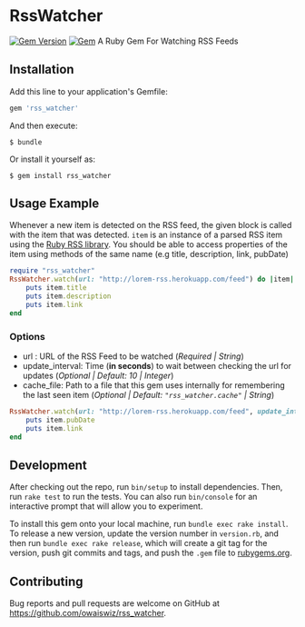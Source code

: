 # RssWatcher
[![Gem Version](https://badge.fury.io/rb/rss_watcher.svg)](https://badge.fury.io/rb/rss_watcher) [![Gem](https://img.shields.io/gem/dt/rss_watcher.svg?colorB=brightgreen&maxAge=3600)](https://badge.fury.io/rb/rss_watcher) 
A Ruby Gem For Watching RSS Feeds

## Installation

Add this line to your application's Gemfile:

```ruby
gem 'rss_watcher'
```

And then execute:

    $ bundle

Or install it yourself as:

    $ gem install rss_watcher

## Usage Example
Whenever a new item is detected on the RSS feed, the given block is called with the item that was detected.  ```item``` is an instance of a parsed RSS item using the [Ruby RSS library](https://github.com/ruby/rss). You should be able to access properties of the item using methods of the same name (e.g title, description, link, pubDate)
```ruby
require "rss_watcher"
RssWatcher.watch(url: "http://lorem-rss.herokuapp.com/feed") do |item|
    puts item.title
    puts item.description
    puts item.link
end
```
### Options
   * url : URL of the RSS Feed to be watched (*Required | String*)
   * update_interval: Time (**in seconds**) to wait between checking the url for updates (*Optional | Default: 10 | Integer*)
   * cache_file: Path to a file that this gem uses internally for remembering the last seen item (*Optional | Default: ```"rss_watcher.cache"``` | String*)
 
```ruby
RssWatcher.watch(url: "http://lorem-rss.herokuapp.com/feed", update_interval: 1, cache_file: "~/.tmp/rss_watcher_cache") do |item|
    puts item.pubDate
    puts item.link
end
```
## Development

After checking out the repo, run `bin/setup` to install dependencies. Then, run `rake test` to run the tests. You can also run `bin/console` for an interactive prompt that will allow you to experiment.

To install this gem onto your local machine, run `bundle exec rake install`. To release a new version, update the version number in `version.rb`, and then run `bundle exec rake release`, which will create a git tag for the version, push git commits and tags, and push the `.gem` file to [rubygems.org](https://rubygems.org).

## Contributing

Bug reports and pull requests are welcome on GitHub at https://github.com/owaiswiz/rss_watcher.
